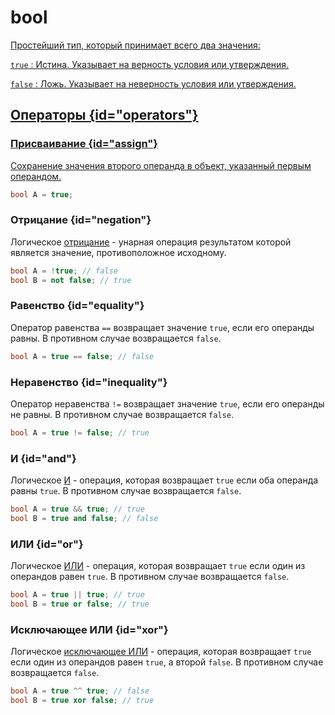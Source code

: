 <show-structure for="chapter,procedure" depth="2"/>

# bool

<a href="https://www.angelcode.com/angelscript/sdk/docs/manual/doc_datatypes_primitives.html#bool" />

Простейший тип, который принимает всего два значения:

`true`
: Истина. Указывает на верность условия или утверждения.

`false`
: Ложь. Указывает на неверность условия или утверждения.

## Операторы {id="operators"}

### Присваивание {id="assign"}

Сохранение значения второго операнда в объект, указанный первым операндом.

```c++
bool A = true;
```

### Отрицание {id="negation"}

Логическое [отрицание](https://w.wiki/88Li) - унарная операция результатом которой является значение, противоположное
исходному.

```c++
bool A = !true; // false
bool B = not false; // true
```

### Равенство {id="equality"}

Оператор равенства `==` возвращает значение `true`, если его операнды равны. В противном случае возвращается `false`.

```c++
bool A = true == false; // false
```

### Неравенство {id="inequality"}

Оператор неравенства `!=` возвращает значение `true`, если его операнды не равны. В противном случае
возвращается `false`.

```c++
bool A = true != false; // true
```

### И {id="and"}

Логическое [И](https://w.wiki/9tF2) - операция, которая возвращает `true` если оба операнда равны `true`. В противном
случае возвращается `false`.

```c++
bool A = true && true; // true
bool B = true and false; // false
```

### ИЛИ {id="or"}

Логическое [ИЛИ](https://w.wiki/9tFE) - операция, которая возвращает `true` если один из операндов равен `true`. В
противном случае возвращается `false`.

```c++
bool A = true || true; // true
bool B = true or false; // true
```

### Исключающее ИЛИ {id="xor"}

Логическое [исключающее ИЛИ](https://w.wiki/5GTh) - операция, которая возвращает `true` если один из операндов
равен `true`, а второй `false`. В противном случае возвращается `false`.

```c++
bool A = true ^^ true; // false
bool B = true xor false; // true
```

